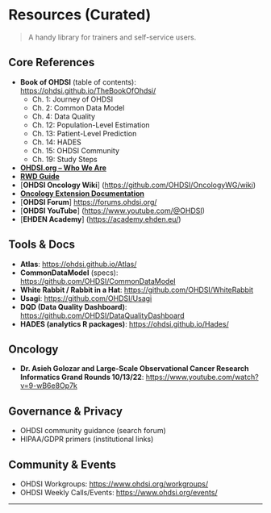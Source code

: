 # Resources (Curated)

> A handy library for trainers and self-service users.

## Core References
- **Book of OHDSI** (table of contents): <https://ohdsi.github.io/TheBookOfOhdsi/>
  - Ch. 1: Journey of OHDSI  
  - Ch. 2: Common Data Model  
  - Ch. 4: Data Quality  
  - Ch. 12: Population-Level Estimation  
  - Ch. 13: Patient-Level Prediction  
  - Ch. 14: HADES  
  - Ch. 15: OHDSI Community  
  - Ch. 19: Study Steps
- [**OHDSI.org – Who We Are**](https://www.ohdsi.org/who-we-are/)
- [**RWD Guide**](https://rwd.guide/)
- [**OHDSI Oncology Wiki**] (https://github.com/OHDSI/OncologyWG/wiki)
- [**Oncology Extension Documentation**](https://ohdsi.github.io/CommonDataModel/oncology.html)
- [**OHDSI Forum**] <https://forums.ohdsi.org/>
- [**OHDSI YouTube**] (https://www.youtube.com/@OHDSI)
- [**EHDEN Academy**] (https://academy.ehden.eu/)

## Tools & Docs
- **Atlas**: <https://ohdsi.github.io/Atlas/>
- **CommonDataModel** (specs): <https://github.com/OHDSI/CommonDataModel>
- **White Rabbit / Rabbit in a Hat**: <https://github.com/OHDSI/WhiteRabbit>
- **Usagi**: <https://github.com/OHDSI/Usagi>
- **DQD (Data Quality Dashboard)**: <https://github.com/OHDSI/DataQualityDashboard>
- **HADES (analytics R packages)**: <https://ohdsi.github.io/Hades/>

## Oncology
- **Dr. Asieh Golozar and Large-Scale Observational Cancer Research Informatics Grand Rounds 10/13/22**: <https://www.youtube.com/watch?v=9-wB6e8Op7k>

## Governance & Privacy
- OHDSI community guidance (search forum)
- HIPAA/GDPR primers (institutional links)

## Community & Events
- OHDSI Workgroups: <https://www.ohdsi.org/workgroups/>
- OHDSI Weekly Calls/Events: <https://www.ohdsi.org/events/>

*****



